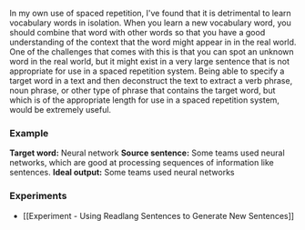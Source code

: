 In my own use of spaced repetition, I've found that it is detrimental to learn vocabulary words in isolation. When you learn a new vocabulary word, you should combine that word with other words so that you have a good understanding of the context that the word might appear in in the real world. One of the challenges that comes with this is that you can spot an unknown word in the real world, but it might exist in a very large sentence that is not appropriate for use in a spaced repetition system. Being able to specify a target word in a text and then deconstruct the text to extract a verb phrase, noun phrase, or other type of phrase that contains the target word, but which is of the appropriate length for use in a spaced repetition system, would be extremely useful.
### Example

**Target word:** Neural network
**Source sentence:** Some teams used neural networks, which are good at processing sequences of information like sentences.
**Ideal output:** Some teams used neural networks

### Experiments

- [[Experiment - Using Readlang Sentences to Generate New Sentences]]